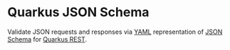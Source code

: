 # Quarkus JSON Schema

Validate JSON requests and responses via [YAML](https://yaml.org/) representation of [JSON Schema](https://json-schema.org/)
for [Quarkus REST](https://quarkus.io/guides/rest).
